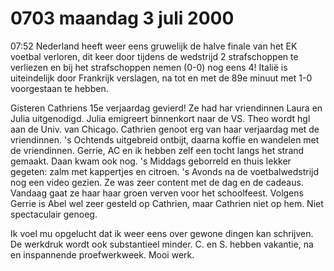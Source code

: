 # 0703 maandag 3 juli 2000
07:52	Nederland heeft weer eens gruwelijk de halve finale van het EK voetbal verloren, dit keer door tijdens de wedstrijd 2 strafschoppen te verliezen en bij het strafschoppen nemen (0-0) nog eens 4! Italië is uiteindelijk door Frankrijk verslagen, na tot en met de 89e minuut met 1-0 voorgestaan te hebben. 

Gisteren Cathriens 15e verjaardag gevierd! Ze had har vriendinnen Laura en Julia uitgenodigd. Julia emigreert binnenkort naar de VS. Theo wordt hgl aan de Univ. van Chicago. Cathrien genoot erg van haar verjaardag met de vriendinnen. 's Ochtends uitgebreid ontbijt, daarna koffie en wandelen met de vriendinnen. Gerrie, AC en ik hebben zelf een tocht langs het strand gemaakt. Daan kwam ook nog. 's Middags geborreld en thuis lekker gegeten: zalm met kappertjes en citroen. 's Avonds na de voetbalwedstrijd nog een video gezien. Ze was zeer content met de dag en de cadeaus. Vandaag gaat ze haar haar groen verven voor het schoolfeest. Volgens Gerrie is Abel wel zeer gesteld op Cathrien, maar Cathrien niet op hem. Niet spectaculair genoeg. 

Ik voel mu opgelucht dat ik weer eens over gewone dingen kan schrijven. De werkdruk wordt ook substantieel minder.  C. en S. hebben vakantie, na en inspannende proefwerkweek. Mooi werk.
